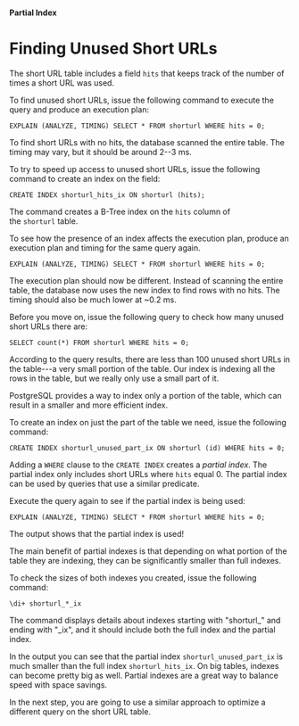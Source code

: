 #### Partial Index

# Finding Unused Short URLs

The short URL table includes a field `hits` that keeps track of the number of times a short URL was used.

To find unused short URLs, issue the following command to execute the query and produce an execution plan:

```
EXPLAIN (ANALYZE, TIMING) SELECT * FROM shorturl WHERE hits = 0;
```

To find short URLs with no hits, the database scanned the entire table. The timing may vary, but it should be around 2--3 ms.

To try to speed up access to unused short URLs, issue the following command to create an index on the field:

```
CREATE INDEX shorturl_hits_ix ON shorturl (hits);
```

The command creates a B-Tree index on the `hits` column of the `shorturl` table.

To see how the presence of an index affects the execution plan, produce an execution plan and timing for the same query again.

```
EXPLAIN (ANALYZE, TIMING) SELECT * FROM shorturl WHERE hits = 0;
```

The execution plan should now be different. Instead of scanning the entire table, the database now uses the new index to find rows with no hits. The timing should also be much lower at ~0.2 ms.

Before you move on, issue the following query to check how many unused short URLs there are:

```
SELECT count(*) FROM shorturl WHERE hits = 0;
```

According to the query results, there are less than 100 unused short URLs in the table---a very small portion of the table. Our index is indexing all the rows in the table, but we really only use a small part of it.

PostgreSQL provides a way to index only a portion of the table, which can result in a smaller and more efficient index.

To create an index on just the part of the table we need, issue the following command:

```
CREATE INDEX shorturl_unused_part_ix ON shorturl (id) WHERE hits = 0;
```

Adding a `WHERE` clause to the `CREATE INDEX` creates a *partial index*. The partial index only includes short URLs where `hits` equal 0. The partial index can be used by queries that use a similar predicate.

Execute the query again to see if the partial index is being used:

```
EXPLAIN (ANALYZE, TIMING) SELECT * FROM shorturl WHERE hits = 0;
```

The output shows that the partial index is used!

The main benefit of partial indexes is that depending on what portion of the table they are indexing, they can be significantly smaller than full indexes.

To check the sizes of both indexes you created, issue the following command:

```
\di+ shorturl_*_ix
```

The command displays details about indexes starting with "shorturl\_" and ending with "\_ix", and it should include both the full index and the partial index.

In the output you can see that the partial index `shorturl_unused_part_ix` is much smaller than the full index `shorturl_hits_ix`. On big tables, indexes can become pretty big as well. Partial indexes are a great way to balance speed with space savings.

In the next step, you are going to use a similar approach to optimize a different query on the short URL table.
